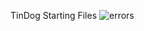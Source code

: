 TinDog Starting Files
![errors](https://user-images.githubusercontent.com/72434722/192363780-43823149-fbf6-41f5-ac22-bb02db70517e.jpeg)
